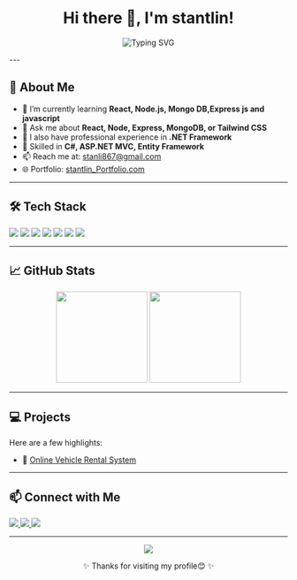 <!-- Profile README.md -->

<h1 align="center">Hi there 👋, I'm stantlin!</h1>

<p align="center">
  <img src="https://readme-typing-svg.demolab.com?font=Fira+Code&pause=1000&center=true&vCenter=true&width=435&lines=MERN+Stack+Developer;React+%7C+Node.js+%7C+MongoDB+%7C+Express;Building+Beautiful+UIs+%F0%9F%92%BB" alt="Typing SVG" />
</p>
<!-- Lifelong+Learner+%F0%9F%8E%93; -->
---

## 🚀 About Me

<!-- - 🔭 I’m currently working on **[Your Current Project or Freelance]** -->
- 🌱 I’m currently learning **React, Node.js, Mongo DB,Express js and javascript**
- 💬 Ask me about **React, Node, Express, MongoDB, or Tailwind CSS**
- 💼 I also have professional experience in **.NET Framework**
- 🧠 Skilled in **C#, ASP.NET MVC, Entity Framework**
- 📫 Reach me at: [stanli867@gmail.com](stanli867@gmail.com)
- 🌐 Portfolio: [stantlin_Portfolio.com](https://stantlinportfolio.netlify.app/)

---

## 🛠️ Tech Stack

<p align="left">
  <img src="https://img.shields.io/badge/Code-React.js-61DAFB?style=for-the-badge&logo=react&logoColor=black" />
  <img src="https://img.shields.io/badge/Code-Node.js-339933?style=for-the-badge&logo=nodedotjs&logoColor=white" />
  <img src="https://img.shields.io/badge/Code-Express.js-black?style=for-the-badge&logo=express&logoColor=white" />
  <img src="https://img.shields.io/badge/Database-MongoDB-47A248?style=for-the-badge&logo=mongodb&logoColor=white" />
  <img src="https://img.shields.io/badge/Design-Tailwind_CSS-38B2AC?style=for-the-badge&logo=tailwind-css&logoColor=white" />
  <img src="https://img.shields.io/badge/Tool-Git-F05032?style=for-the-badge&logo=git&logoColor=white" />
  <img src="https://img.shields.io/badge/Tool-Postman-FF6C37?style=for-the-badge&logo=postman&logoColor=white" />
</p>

---

## 📈 GitHub Stats

<p align="center">
  <img src="https://github-readme-stats.vercel.app/api?username=yourusername&show_icons=true&theme=tokyonight&hide=prs" height="165" />
  <img src="https://github-readme-stats.vercel.app/api/top-langs/?username=yourusername&layout=compact&theme=tokyonight" height="165" />
</p>

---

## 💻 Projects

Here are a few highlights:

- 🚗 [Online Vehicle Rental System](https://onlinerentauto.netlify.app/)
<!--- 🛒 [React Shopping Cart App](https://github.com/yourusername/shopping-cart)-->
<!-- - 🧁 [MERN Recipe Manager](https://github.com/yourusername/mern-recipes) -->

---

## 📫 Connect with Me

<p align="left">
  <a href="https://linkedin.com/in/stan01in" target="_blank">
    <img src="https://img.shields.io/badge/LinkedIn-blue?style=for-the-badge&logo=linkedin&logoColor=white" />
  </a>
  <a href="stanli867@gmail.com" target="stanli867@gmail.com">
    <img src="https://img.shields.io/badge/Gmail-D14836?style=for-the-badge&logo=gmail&logoColor=white" />
  </a>
  <a href="https://stantlinportfolio.netlify.app/" target="_blank">
    <img src="https://img.shields.io/badge/Portfolio-000000?style=for-the-badge&logo=react&logoColor=white" />
  </a>
</p>

---

<p align="center">
  <img src="https://github-profile-trophy.vercel.app/?username=yourusername&theme=radical&no-frame=true&row=1&column=6" />
</p>

<p align="center">✨ Thanks for visiting my profile😊 ✨</p>
